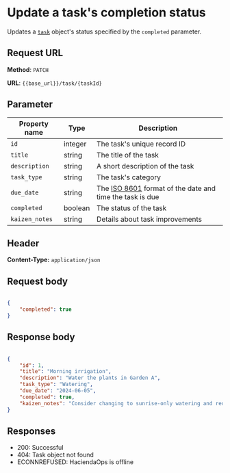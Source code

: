 # Update a task's completion status

Updates a [`task`](task.md) object's status specified by the `completed` parameter.

## Request URL

**Method**: `PATCH`

**URL**: `{{base_url}}/task/{taskId}`

## Parameter

| Property name | Type | Description |
| ------------- | ----------- | ----------- |
| `id` | integer | The task's unique record ID |
| `title` | string | The title of the task |
| `description` | string | A short description of the task |
| `task_type` | string | The task's category |
| `due_date` | string | The [ISO 8601](https://en.wikipedia.org/wiki/ISO_8601) format of the date and time the task is due |
| `completed` | boolean | The status of the task |
| `kaizen_notes` | string | Details about task improvements |

## Header

**Content-Type:** `application/json`

## Request body

```json

{
    "completed": true
}
```

## Response body

```json

{
    "id": 1,
    "title": "Morning irrigation",
    "description": "Water the plants in Garden A",
    "task_type": "Watering",
    "due_date": "2024-06-05",
    "completed": true,
    "kaizen_notes": "Consider changing to sunrise-only watering and reduce evaporation."
}

```

## Responses

* 200: Successful
* 404: Task object not found
* ECONNREFUSED: HaciendaOps is offline
